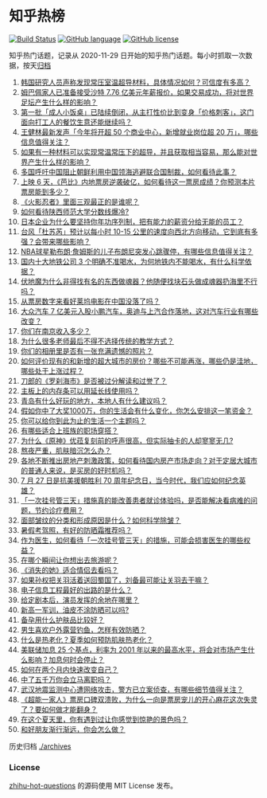 # 知乎热榜
[![Build Status](https://github.com/ToWeLong/zhihu-hot-questions/workflows/CI/badge.svg)](https://github.com/ToWeLong/zhihu-hot-questions/actions)
[![GitHub language](https://img.shields.io/badge/language-golang-orange.svg)](https://golang.org/)
[![GitHub license](https://img.shields.io/github/license/ToWeLong/zhihu-hot-questions)](https://github.com/ToWeLong/zhihu-hot-questions/blob/main/LICENSE)

知乎热门话题，记录从 2020-11-29 日开始的知乎热门话题。每小时抓取一次数据，按天[归档](./archives)

<!-- BEGIN -->

1. [韩国研究人员声称发现常压室温超导材料，具体情况如何？可信度有多高？](https://www.zhihu.com/question/613850973)
1. [姆巴佩家人已准备接受沙特 7.76 亿美元年薪报价，如果交易成功，将对世界足坛产生什么样的影响？](https://www.zhihu.com/question/614029895)
1. [第一批「成人小饭桌」已陆续倒闭，从主打性价比到变身「价格刺客」，这门面向打工人的餐饮生意还能继续吗？](https://www.zhihu.com/question/614105221)
1. [王健林最新发声「今年将开超 50 个商业中心，新增就业岗位超 20 万」，哪些信息值得关注？](https://www.zhihu.com/question/614081281)
1. [如果有一种材料可以实现常温常压下的超导，并且获取相当容易，那么能对世界产生什么样的影响？](https://www.zhihu.com/question/614077790)
1. [多国呼吁中国阻止朝鲜利用中国领海逃避联合国制裁，如何看待此事？](https://www.zhihu.com/question/613884077)
1. [上映 6 天，《芭比》内地票房逆袭破亿，如何看待这一票房成绩？你预测本片票房能到多少？](https://www.zhihu.com/question/614041479)
1. [《火影忍者》里面三观最正的是谁呢？](https://www.zhihu.com/question/325629755)
1. [如何看待陕西师范大学分数线爆冷?](https://www.zhihu.com/question/613553536)
1. [日本企业为什么要坚持你年功序列制，把有能力的薪资分给无能的员工？](https://www.zhihu.com/question/613462014)
1. [台风「杜苏芮」预计以每小时 10-15 公里的速度向西北方向移动，它到底有多强？会带来哪些影响？](https://www.zhihu.com/question/614209208)
1. [NBA球星勒布朗·詹姆斯的儿子布朗尼突发心跳骤停，有哪些信息值得关注？](https://www.zhihu.com/question/613989515)
1. [国内十大地铁公司 3 个明确不准喝水，为何地铁内不能喝水，有什么科学依据？](https://www.zhihu.com/question/614017731)
1. [伏地魔为什么非得找有名的东西做魂器？他随便找块石头做成魂器扔海里不行吗？](https://www.zhihu.com/question/443161370)
1. [从票房数字来看好莱坞电影在中国没落了吗？](https://www.zhihu.com/question/613582687)
1. [大众汽车 7 亿美元入股小鹏汽车，奥迪与上汽合作落地，这对汽车行业有哪些改变？](https://www.zhihu.com/question/614150012)
1. [你们在南京收入多少？](https://www.zhihu.com/question/612713423)
1. [为什么很多老师最后不得不选择传统的教学方式？](https://www.zhihu.com/question/608465717)
1. [你们的相册里是否有一张充满遗憾的照片？](https://www.zhihu.com/question/613667078)
1. [如何评价现有的和新增的超大城市的房价？哪些不可能再涨，哪些仍是洼地，哪些处于上涨过程？](https://www.zhihu.com/question/614050550)
1. [刀郎的《罗刹海市》是否被过分解读和过誉了？](https://www.zhihu.com/question/613743943)
1. [主板上的内存条可以用延长线使用吗？](https://www.zhihu.com/question/600186410)
1. [青岛有什么好玩的地方，本地人有什么建议吗？](https://www.zhihu.com/question/613892399)
1. [假如你中了大奖1000万，你的生活会有什么变化，你怎么安排这一笔资金？](https://www.zhihu.com/question/614059528)
1. [你可以给你到此为止的生活一个主题吗？](https://www.zhihu.com/question/614051008)
1. [有哪些适合上班族的职场穿搭？](https://www.zhihu.com/question/606111084)
1. [为什么《原神》优菈复刻前的呼声很高，但实际抽卡的人却寥寥无几?](https://www.zhihu.com/question/613422528)
1. [熬夜严重，肌肤暗沉怎么办？](https://www.zhihu.com/question/610032738)
1. [各地不断推出房地产刺激政策，如何看待国内房产市场走向？对于定居大城市的普通人来说，是买房的好时机吗？](https://www.zhihu.com/question/614160215)
1. [7 月 27 日是抗美援朝胜利 70 周年纪念日，当今时代，我们应如何纪念英雄？](https://www.zhihu.com/question/614049749)
1. [「一次挂号管三天」措施真的能改善患者就诊体验吗，是否能解决看病难的问题，节约诊疗费用？](https://www.zhihu.com/question/613963201)
1. [面部皱纹的分类和形成原因是什么？如何科学除皱？](https://www.zhihu.com/question/344543212)
1. [暑假考驾照，有好的防晒霜推荐吗？](https://www.zhihu.com/question/610036147)
1. [作为医生，如何看待「一次挂号管三天」的措施，可能会损害医生的哪些权益？](https://www.zhihu.com/question/613963786)
1. [在哪个瞬间让你想出去旅游呢？](https://www.zhihu.com/question/612421572)
1. [《消失的她》适合情侣去看吗？](https://www.zhihu.com/question/608335923)
1. [如果孙权把关羽活着送回蜀国了，刘备最可能让关羽去干嘛？](https://www.zhihu.com/question/609967018)
1. [电子信息工程最好的出路的是什么？](https://www.zhihu.com/question/492073645)
1. [给定剧本后，演员发挥的余地在哪里？](https://www.zhihu.com/question/61957015)
1. [新高一军训，油皮不涂防晒可以吗?](https://www.zhihu.com/question/611888382)
1. [备孕用什么护肤品比较好？](https://www.zhihu.com/question/611829916)
1. [男生喜欢户外露营钓鱼，怎样有效防晒？](https://www.zhihu.com/question/611346389)
1. [什么是热老化？夏季如何预防肌肤热老化？](https://www.zhihu.com/question/607521435)
1. [美联储加息 25 个基点，利率为 2001 年以来的最高水平，将会对市场产生什么影响？加息何时会停止？](https://www.zhihu.com/question/614206153)
1. [如何在两个月内快速改变自己？](https://www.zhihu.com/question/451986493)
1. [中了五千万你会立马离职吗？](https://www.zhihu.com/question/333864736)
1. [武汉地震监测中心遭网络攻击，警方已立案侦查，有哪些细节值得关注？](https://www.zhihu.com/question/614022939)
1. [《超能一家人》票房口碑双溃败，为什么一向是票房宠儿的开心麻花这次失灵了？要如何做才能翻身？](https://www.zhihu.com/question/614043432)
1. [在这个夏天里，你有遇到过让你感觉到惊艳的景色吗？](https://www.zhihu.com/question/612337510)
1. [和好朋友渐行渐远，你会怎么做？](https://www.zhihu.com/question/604676817)

<!-- END -->

历史归档 [./archives](./archives)


### License
[zhihu-hot-questions](https://github.com/towelong/zhihu-hot-questions) 的源码使用 MIT License 发布。